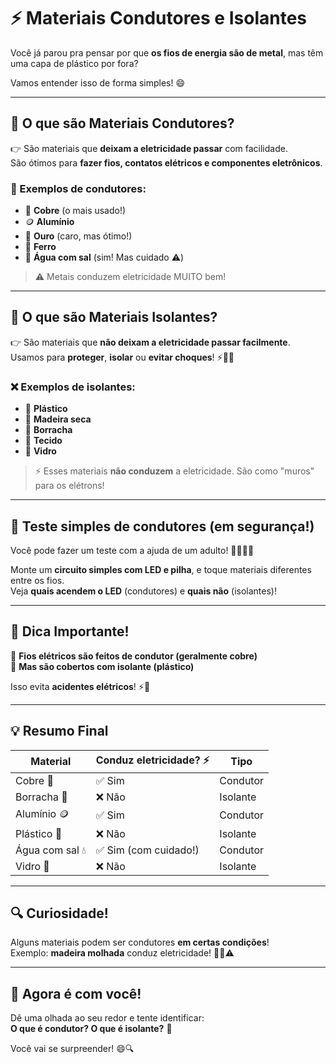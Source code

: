 # ⚡ Materiais Condutores e Isolantes

Você já parou pra pensar por que **os fios de energia são de metal**, mas têm uma capa de plástico por fora?

Vamos entender isso de forma simples! 😄

---

## 🔌 O que são Materiais Condutores?

👉 São materiais que **deixam a eletricidade passar** com facilidade.  
São ótimos para **fazer fios, contatos elétricos e componentes eletrônicos**.

### 🧲 Exemplos de condutores:

- 🥇 **Cobre** (o mais usado!)
- 🪙 **Alumínio**
- 🧱 **Ouro** (caro, mas ótimo!)
- 🔩 **Ferro**
- 🧼 **Água com sal** (sim! Mas cuidado ⚠️)

> ⚠️ Metais conduzem eletricidade MUITO bem!

---

## 🧊 O que são Materiais Isolantes?

👉 São materiais que **não deixam a eletricidade passar facilmente**.  
Usamos para **proteger**, **isolar** ou **evitar choques**! ⚡🙅‍♀️

### ❌ Exemplos de isolantes:

- 🧱 **Plástico**
- 🌲 **Madeira seca**
- 🧤 **Borracha**
- 🧣 **Tecido**
- 🍶 **Vidro**

> ⚡ Esses materiais **não conduzem** a eletricidade. São como "muros" para os elétrons!

---

## 🧪 Teste simples de condutores (em segurança!)

Você pode fazer um teste com a ajuda de um adulto! 👨‍🔬👩‍🔬

Monte um **circuito simples com LED e pilha**, e toque materiais diferentes entre os fios.  
Veja **quais acendem o LED** (condutores) e **quais não** (isolantes)!

---

## 🧠 Dica Importante!

🔌 **Fios elétricos são feitos de condutor (geralmente cobre)**  
🧤 **Mas são cobertos com isolante (plástico)**

Isso evita **acidentes elétricos**! ⚡🚫

---

## 💡 Resumo Final

| Material       | Conduz eletricidade? ⚡ | Tipo         |
|----------------|------------------------|--------------|
| Cobre 🥇        | ✅ Sim                  | Condutor     |
| Borracha 🧤     | ❌ Não                 | Isolante     |
| Alumínio 🪙     | ✅ Sim                  | Condutor     |
| Plástico 🧱     | ❌ Não                 | Isolante     |
| Água com sal 💧 | ✅ Sim (com cuidado!)   | Condutor     |
| Vidro 🍶        | ❌ Não                 | Isolante     |

---

## 🔍 Curiosidade!

Alguns materiais podem ser condutores **em certas condições**!  
Exemplo: **madeira molhada** conduz eletricidade! 🌲💦⚠️

---

## 🚀 Agora é com você!

Dê uma olhada ao seu redor e tente identificar:  
**O que é condutor? O que é isolante?** 👀

Você vai se surpreender! 😄🔍
